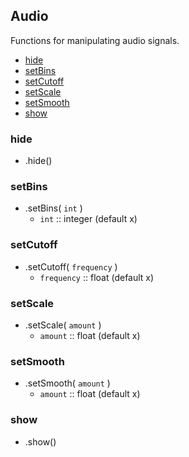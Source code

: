 ## Audio

Functions for manipulating audio signals.

- [hide](#hide)
- [setBins](#setbins)
- [setCutoff](#setcutoff)
- [setScale](#setScale)
- [setSmooth](#setSmooth)
- [show](#show)

### hide

* .hide()

### setBins

* .setBins( `int` )
    * `int` :: integer (default x)

### setCutoff

* .setCutoff( `frequency` )
    * `frequency` :: float (default x)

### setScale

* .setScale( `amount` )
    * `amount` :: float (default x) 

### setSmooth

* .setSmooth( `amount` )
    * `amount` :: float (default x)

### show

* .show()
